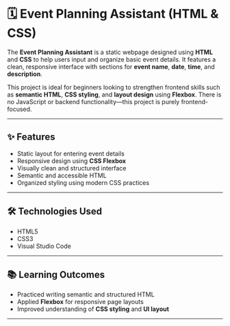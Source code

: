 # 🗓️ Event Planning Assistant (HTML & CSS)

The **Event Planning Assistant** is a static webpage designed using **HTML** and **CSS** to help users input and organize basic event details. It features a clean, responsive interface with sections for **event name**, **date**, **time**, and **description**.

This project is ideal for beginners looking to strengthen frontend skills such as **semantic HTML**, **CSS styling**, and **layout design** using **Flexbox**. There is no JavaScript or backend functionality—this project is purely frontend-focused.

---

## ✨ Features
- Static layout for entering event details  
- Responsive design using **CSS Flexbox**  
- Visually clean and structured interface  
- Semantic and accessible HTML  
- Organized styling using modern CSS practices  

---

## 🛠 Technologies Used
- HTML5  
- CSS3  
- Visual Studio Code  

---

## 📚 Learning Outcomes
- Practiced writing semantic and structured HTML  
- Applied **Flexbox** for responsive page layouts  
- Improved understanding of **CSS styling** and **UI layout**  

---

